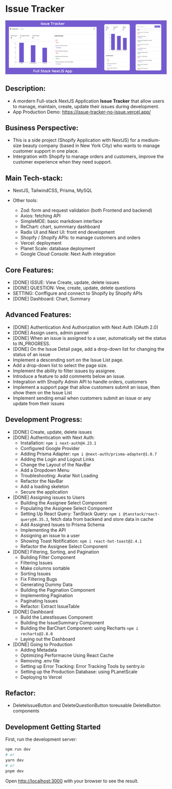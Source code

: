 # Issue Tracker

![Issue Tracker](public/issue-tracker-demo.png)

## Description:

- A mordern Full-stack NextJS Application **Issue Tracker** that allow users to manage, maintain, create, update their issues during development.
- App Production Demo: https://issue-tracker-no-issue.vercel.app/

## Business Perspective:

- This is a side project (Shopify Application with NextJS) for a medium-size beauty company (based in New York City) who wants to manage customer support in one place.
- Intergration with Shopify to manage orders and customers, improve the customer experience when they need support.

## Main Tech-stack:

- NextJS, TailwindCSS, Prisma, MySQL

- Other tools:
  - Zod: form and request validation (both Frontend and backend)
  - Axios: fetching API
  - SimpleMDE: basic markdown interface
  - ReChart: chart, sumnmary dashboard
  - Radix UI and Next UI: front end development
  - Shopify / Shopify APIs: to manage customers and orders
  - Vercel: deployment
  - Planet Scale: database deployment
  - Google Cloud Console: Next Auth integration

## Core Features:

- [DONE] ISSUE: View Create, update, delete issues
- [DONE] QUESTION: Vew, create, update, delete questions
- SETTING: Conffigure and connect to Shopify by Shopify APIs
- [DONE] Dashboard: Chart, Summary

## Advanced Features:

- [DONE] Authentication And Authorization with Next Auth (OAuth 2.0)
- [DONE] Assign users, admin pannel
- [DONE] When an issue is assigned to a user, automatically set the status to IN_PROGRESS.
- [DONE] On the Issue Detail page, add a drop-down list for changing the status of an issue
- Implement a descending sort on the Issue List page.
- Add a drop-down list to select the page size.
- Implement the ability to filter issues by assignee.
- Introduce a feature to add comments below an issue.
- Integration with Shopify Admin API to handle orders, customers
- Implement a support page that allow customers submit an issue, then show them on the Issue List
- Implement sending email when customers submit an issue or any update from their issues

## Development Progress:

- [DONE] Create, update, delete issues
- [DONE] Authentication with Next Auth:
  - Installation: `npm i next-auth@4.23.1`
  - Configured Google Provider
  - Adding Prisma Adapter: `npm i @next-auth/prisma-adapter@1.0.7`
  - Adding the Login and Logout Links
  - Change the Layout of the NavBar
  - Add a Dropdown Menu
  - Troubleshooting: Avatar Not Loading
  - Refactor the NavBar
  - Add a loading skeleton
  - Secure the application
- [DONE] Assigning issues to Users
  - Building the Assignee Select Component
  - Populating the Assignee Select Component
  - Setting Up React Query: TanStack Query: `npm i @tanstack/react-query@4.35.3`, fetch data from backend and store data in cache
  - Add Assigned Issues to Prisma Schema
  - Implementing the API
  - Assigning an issue to a user
  - Showing Toast Notification: `npm i react-hot-toast@2.4.1`
  - Refactor the Assignee Select Component
- [DONE] Filtering, Sorting, and Pagination
  - Building Filter Component
  - Filtering Issues
  - Make columns sortable
  - Sorting Issues
  - Fix Filtering Bugs
  - Generating Dummy Data
  - Building the Pagination Component
  - Implementing Pagination
  - Paginating Issues
  - Refactor: Extract IssueTable
- [DONE] Dashboard
  - Build the LatestIssues Component
  - Building the IssueSummary Component
  - Building the BarChart Component: using Recharts `npm i recharts@2.8.0`
  - Laying out the Dashboard
- [DONE] Going to Production
  - Adding Metadata
  - Optimizing Performacne Using React Cache
  - Removing .env file
  - Setting up Error Tracking: Error Tracking Tools by sentry.io
  - Setting up the Production Database: using PLanetScale
  - Deploying to Vercel

## Refactor:

- DeleteIssueButton and DeleteQuestionButton toreusable DeleteButton components

## Development Getting Started

First, run the development server:

```bash
npm run dev
# or
yarn dev
# or
pnpm dev
```

Open [http://localhost:3000](http://localhost:3000) with your browser to see the result.
